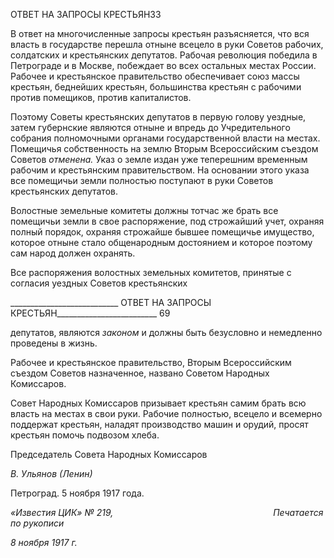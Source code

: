 ОТВЕТ НА ЗАПРОСЫ КРЕСТЬЯН33

В ответ на многочисленные запросы крестьян разъясняется, что вся власть в госу­дарстве перешла отныне всецело в руки Советов рабочих, солдатских и крестьянских депутатов. Рабочая революция победила в Петрограде и в Москве, побеждает во всех остальных местах России. Рабочее и крестьянское правительство обеспечивает союз массы крестьян, беднейших крестьян, большинства крестьян с рабочими против поме­щиков, против капиталистов.

Поэтому Советы крестьянских депутатов в первую голову уездные, затем губерн­ские являются отныне и впредь до Учредительного собрания полномочными органами государственной власти на местах. Помещичья собственность на землю Вторым Все­российским съездом Советов _отменена._ Указ о земле издан уже теперешним вре­менным рабочим и крестьянским правительством. На основании этого указа все поме­щичьи земли полностью поступают в руки Советов крестьянских депутатов.

Волостные земельные комитеты должны тотчас же брать все помещичьи земли в свое распоряжение, под строжайший учет, охраняя полный порядок, охраняя строжай­ше бывшее помещичье имущество, которое отныне стало общенародным достоянием и которое поэтому сам народ должен охранять.

Все распоряжения волостных земельных комитетов, принятые с согласия уездных Советов крестьянских

  

___________________________ ОТВЕТ НА ЗАПРОСЫ КРЕСТЬЯН_________________________ 69

депутатов, являются _законом_ и должны быть безусловно и немедленно проведены в жизнь.

Рабочее и крестьянское правительство, Вторым Всероссийским съездом Советов на­значенное, названо Советом Народных Комиссаров.

Совет Народных Комиссаров призывает крестьян самим брать всю власть на местах в свои руки. Рабочие полностью, всецело и всемерно поддержат крестьян, наладят про­изводство машин и орудий, просят крестьян помочь подвозом хлеба.

Председатель Совета Народных Комиссаров

_В. Ульянов (Ленин)_

Петроград. 5 ноября 1917 года.

_«Известия ЦИК» № 219,                                                                 Печатается по рукописи_

_8 ноября 1917 г._